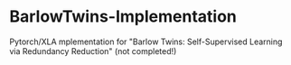 # BarlowTwins-Implementation
Pytorch/XLA mplementation for "Barlow Twins: Self-Supervised Learning via Redundancy Reduction" (not completed!)
